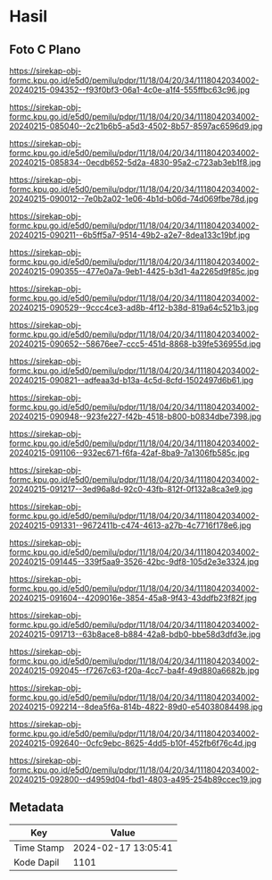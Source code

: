 # Hasil

## Foto C Plano

https://sirekap-obj-formc.kpu.go.id/e5d0/pemilu/pdpr/11/18/04/20/34/1118042034002-20240215-094352--f93f0bf3-06a1-4c0e-a1f4-555ffbc63c96.jpg

https://sirekap-obj-formc.kpu.go.id/e5d0/pemilu/pdpr/11/18/04/20/34/1118042034002-20240215-085040--2c21b6b5-a5d3-4502-8b57-8597ac6596d9.jpg

https://sirekap-obj-formc.kpu.go.id/e5d0/pemilu/pdpr/11/18/04/20/34/1118042034002-20240215-085834--0ecdb652-5d2a-4830-95a2-c723ab3eb1f8.jpg

https://sirekap-obj-formc.kpu.go.id/e5d0/pemilu/pdpr/11/18/04/20/34/1118042034002-20240215-090012--7e0b2a02-1e06-4b1d-b06d-74d069fbe78d.jpg

https://sirekap-obj-formc.kpu.go.id/e5d0/pemilu/pdpr/11/18/04/20/34/1118042034002-20240215-090211--6b5ff5a7-9514-49b2-a2e7-8dea133c19bf.jpg

https://sirekap-obj-formc.kpu.go.id/e5d0/pemilu/pdpr/11/18/04/20/34/1118042034002-20240215-090355--477e0a7a-9eb1-4425-b3d1-4a2265d9f85c.jpg

https://sirekap-obj-formc.kpu.go.id/e5d0/pemilu/pdpr/11/18/04/20/34/1118042034002-20240215-090529--9ccc4ce3-ad8b-4f12-b38d-819a64c521b3.jpg

https://sirekap-obj-formc.kpu.go.id/e5d0/pemilu/pdpr/11/18/04/20/34/1118042034002-20240215-090652--58676ee7-ccc5-451d-8868-b39fe536955d.jpg

https://sirekap-obj-formc.kpu.go.id/e5d0/pemilu/pdpr/11/18/04/20/34/1118042034002-20240215-090821--adfeaa3d-b13a-4c5d-8cfd-1502497d6b61.jpg

https://sirekap-obj-formc.kpu.go.id/e5d0/pemilu/pdpr/11/18/04/20/34/1118042034002-20240215-090948--923fe227-f42b-4518-b800-b0834dbe7398.jpg

https://sirekap-obj-formc.kpu.go.id/e5d0/pemilu/pdpr/11/18/04/20/34/1118042034002-20240215-091106--932ec671-f6fa-42af-8ba9-7a1306fb585c.jpg

https://sirekap-obj-formc.kpu.go.id/e5d0/pemilu/pdpr/11/18/04/20/34/1118042034002-20240215-091217--3ed96a8d-92c0-43fb-812f-0f132a8ca3e9.jpg

https://sirekap-obj-formc.kpu.go.id/e5d0/pemilu/pdpr/11/18/04/20/34/1118042034002-20240215-091331--9672411b-c474-4613-a27b-4c7716f178e6.jpg

https://sirekap-obj-formc.kpu.go.id/e5d0/pemilu/pdpr/11/18/04/20/34/1118042034002-20240215-091445--339f5aa9-3526-42bc-9df8-105d2e3e3324.jpg

https://sirekap-obj-formc.kpu.go.id/e5d0/pemilu/pdpr/11/18/04/20/34/1118042034002-20240215-091604--4209016e-3854-45a8-9f43-43ddfb23f82f.jpg

https://sirekap-obj-formc.kpu.go.id/e5d0/pemilu/pdpr/11/18/04/20/34/1118042034002-20240215-091713--63b8ace8-b884-42a8-bdb0-bbe58d3dfd3e.jpg

https://sirekap-obj-formc.kpu.go.id/e5d0/pemilu/pdpr/11/18/04/20/34/1118042034002-20240215-092045--f7267c63-f20a-4cc7-ba4f-49d880a6682b.jpg

https://sirekap-obj-formc.kpu.go.id/e5d0/pemilu/pdpr/11/18/04/20/34/1118042034002-20240215-092214--8dea5f6a-814b-4822-89d0-e54038084498.jpg

https://sirekap-obj-formc.kpu.go.id/e5d0/pemilu/pdpr/11/18/04/20/34/1118042034002-20240215-092640--0cfc9ebc-8625-4dd5-b10f-452fb6f76c4d.jpg

https://sirekap-obj-formc.kpu.go.id/e5d0/pemilu/pdpr/11/18/04/20/34/1118042034002-20240215-092800--d4959d04-fbd1-4803-a495-254b89ccec19.jpg


## Metadata

| Key        | Value               |
| ---------- | ------------------- |
| Time Stamp | 2024-02-17 13:05:41 |
| Kode Dapil | 1101                |



